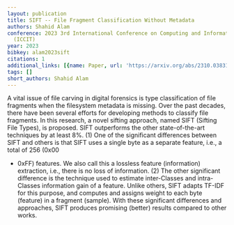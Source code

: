 ```yaml
---
layout: publication
title: SIFT -- File Fragment Classification Without Metadata
authors: Shahid Alam
conference: 2023 3rd International Conference on Computing and Information Technology
  (ICCIT)
year: 2023
bibkey: alam2023sift
citations: 1
additional_links: [{name: Paper, url: 'https://arxiv.org/abs/2310.03831'}]
tags: []
short_authors: Shahid Alam
---
```

A vital issue of file carving in digital forensics is type classification of
file fragments when the filesystem metadata is missing. Over the past decades,
there have been several efforts for developing methods to classify file
fragments. In this research, a novel sifting approach, named SIFT (Sifting File
Types), is proposed. SIFT outperforms the other state-of-the-art techniques by
at least 8%. (1) One of the significant differences between SIFT and others is
that SIFT uses a single byte as a separate feature, i.e., a total of 256 (0x00
- 0xFF) features. We also call this a lossless feature (information)
extraction, i.e., there is no loss of information. (2) The other significant
difference is the technique used to estimate inter-Classes and intra-Classes
information gain of a feature. Unlike others, SIFT adapts TF-IDF for this
purpose, and computes and assigns weight to each byte (feature) in a fragment
(sample). With these significant differences and approaches, SIFT produces
promising (better) results compared to other works.